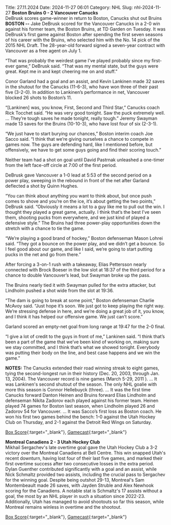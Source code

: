 Title: 27.11.2024
Date: 2024-11-27 06:01
Category: NHL 
Slug: nhl-2024-11-27 
**Boston Bruins 0 - 2 Vancouver Canucks**  
DeBrusk scores game-winner in return to Boston, Canucks shut out Bruins
 **BOSTON --** <forge-entity title="Jake DeBrusk" slug="jake-debrusk-8478498" code="player">Jake DeBrusk</forge-entity> scored for the Vancouver Canucks in a 2-0 win against his former team, the Boston Bruins, at TD Garden on Tuesday. 
It was DeBrusk’s first game against Boston after spending the first seven seasons of his career with the Bruins, who selected him with the No. 14 pick of the 2015 NHL Draft. The 28-year-old forward signed a seven-year contract with Vancouver as a free agent on July 1.

“That was probably the weirdest game I’ve played probably since my first-ever game,” DeBrusk said. “That was my mental state, but the guys were great. Kept me in and kept cheering me on and stuff.”

<forge-entity title="Conor Garland" slug="conor-garland-8478856" code="player">Conor Garland</forge-entity> had a goal and an assist, and <forge-entity title="Kevin Lankinen" slug="kevin-lankinen-8480947" code="player">Kevin Lankinen</forge-entity> made 32 saves in the shutout for the Canucks (11-6-3), who have won three of their past five (3-2-0). In addition to Lankinen’s performance in net, Vancouver blocked 26 shots to Boston’s 11.

“\[Lankinen\] was, you know, First, Second and Third Star,” Canucks coach Rick Tocchet said. “He was very good tonight. Saw the puck extremely well. … They’re tough saves he made tonight, really tough.” 
<forge-entity title="Jeremy Swayman" slug="jeremy-swayman-8480280" code="player">Jeremy Swayman</forge-entity> made 13 saves for the Bruins (10-10-3), who have lost four of six (2-3-1).

“We just have to start burying our chances,” Boston interim coach Joe Sacco said. “I think that we’re giving ourselves a chance to compete in games now. The guys are defending hard, like I mentioned before, but offensively, we have to get some guys going and find their scoring touch.”

Neither team had a shot on goal until <forge-entity title="David Pastrnak" slug="david-pastrnak-8477956" code="player">David Pastrnak</forge-entity> unleashed a one-timer from the left face-off circle at 7:00 of the first period.

DeBrusk gave Vancouver a 1-0 lead at 5:53 of the second period on a power play, sweeping in the rebound in front of the net after Garland deflected a shot by <forge-entity title="Quinn Hughes" slug="quinn-hughes-8480800" code="player">Quinn Hughes</forge-entity>.

“You can think about anything you want to think about, but once push comes to shove and you’re on the ice, it’s about getting the two points,” DeBrusk said. “Obviously it means a lot to a guy like me to pull out the win. I thought they played a great game, actually. I think that’s the best I’ve seen them, shooting pucks from everywhere, and we just kind of played a defensive style.” 
The Bruins had three power-play opportunities down the stretch with a chance to tie the game.

“We’re playing a good brand of hockey,” Boston defenseman <forge-entity title="Mason Lohrei" slug="mason-lohrei-8482511" code="player">Mason Lohrei</forge-entity> said. “They got a bounce on the power play, and we didn’t get a bounce. So I feel good about our game, and like I said, we’re going to start putting pucks in the net and go from there.”

After forcing a 3-on-1 rush with a takeaway, <forge-entity title="Elias Pettersson" slug="elias-pettersson-8480012" code="player">Elias Pettersson</forge-entity> nearly connected with <forge-entity title="Brock Boeser" slug="brock-boeser-8478444" code="player">Brock Boeser</forge-entity> in the low slot at 18:37 of the third period for a chance to double Vancouver’s lead, but Swayman broke up the pass.

The Bruins nearly tied it with Swayman pulled for the extra attacker, but Lindholm pushed a shot wide from the slot at 19:36.

“The dam is going to break at some point,” Boston defenseman <forge-entity title="Charlie McAvoy" slug="charlie-mcavoy-8479325" code="player">Charlie McAvoy</forge-entity> said. “Just hope it’s soon. We just got to keep playing the right way. We’re stressing defense in here, and we’re doing a great job of it, you know, and I think it has helped our offensive game. We just can’t score.”

Garland scored an empty-net goal from long range at 19:47 for the 2-0 final.

“I give a lot of credit to the guys in front of me,” Lankinen said. “I think that’s been a part of the game that we’ve been kind of working on, making sure we stay committed, and I think that’s what we showed tonight. Everybody was putting their body on the line, and best case happens and we win the game.”

**NOTES:** The Canucks extended their road winning streak to eight games, tying the second-longest run in their history (Dec. 20, 2003, through Jan. 13, 2004). The Vancouver record is nine games (March 5-29, 2011 ). … It was Lankinen's second shutout of the season. The only NHL goalie with more this season is <forge-entity title="Connor Hellebuyck" slug="connor-hellebuyck-8476945" code="player">Connor Hellebuyck</forge-entity> (three). … It was the first time Canucks forward <forge-entity title="Danton Heinen" slug="danton-heinen-8478046" code="player">Danton Heinen</forge-entity> and Bruins forward <forge-entity title="Elias Lindholm" slug="elias-lindholm-8477496" code="player">Elias Lindholm</forge-entity> and defenseman <forge-entity title="Nikita Zadorov" slug="nikita-zadorov-8477507" code="player">Nikita Zadorov</forge-entity> each played against his former team. Heinen played 74 games for Boston last season, when Lindholm played 26 and Zadorov 54 for Vancouver. ...  It was Sacco’s first loss as Boston coach. He won his first two games behind the bench: 1-0 against the Utah Hockey Club on Thursday, and 2-1 against the Detroit Red Wings on Saturday. 

[Box Score](/gamecenter/van-vs-bos/2024/11/26/2024020345){:target="_blank"}, [Gamecast](https://www.nhl.com/news/vancouver-canucks-boston-bruins-game-recap-november-26){:target="_blank"}<br>

**Montreal Canadiens 2 - 3 Utah Hockey Club**  
Mikhail Sergachev's late overtime goal gave the Utah Hockey Club a 3-2 victory over the Montreal Canadiens at Bell Centre. This win snapped Utah's recent downturn, having lost four of their last five games, and marked their first overtime success after two consecutive losses in the extra period. Dylan Guenther contributed significantly with a goal and an assist, while Nick Schmaltz provided two assists, including the crucial pass to Sergachev for the winning goal. Despite being outshot 29-13, Montreal's Sam Montembeault made 26 saves, with Jayden Struble and Alex Newhook scoring for the Canadiens. A notable stat is Schmaltz's 17 assists without a goal, the most by an NHL player in such a situation since 2022-23. Additionally, Utah has managed to avoid shootouts so far this season, while Montreal remains winless in overtime and the shootout. 

[Box Score](/gamecenter/uta-vs-mtl/2024/11/26/2024020346){:target="_blank"}, [Gamecast](https://www.nhl.com/news/utah-hockey-club-montreal-canadiens-game-recap-november-26){:target="_blank"}<br>

